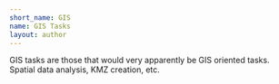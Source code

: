 ```yaml
---
short_name: GIS
name: GIS Tasks
layout: author
---
```


GIS tasks are those that would very apparently be GIS oriented tasks. Spatial data analysis, KMZ creation, etc.